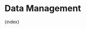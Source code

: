 <!-- base_template: frappe_io/www/frappe/frappe_base.html --><!-- add-breadcrumbs -->
# Data Management

{index}
